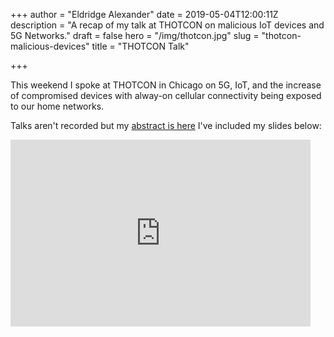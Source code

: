+++
author = "Eldridge Alexander"
date = 2019-05-04T12:00:11Z
description = "A recap of my talk at THOTCON on malicious IoT devices and 5G Networks."
draft = false
hero = "/img/thotcon.jpg"
slug = "thotcon-malicious-devices"
title = "THOTCON Talk"

+++

This weekend I spoke at THOTCON in Chicago on 5G, IoT, and the increase of compromised devices with alway-on cellular connectivity being exposed to our home networks.

Talks aren't recorded but my [abstract is here](https://thotcon.org/archive/speakers-0xA.html) I've included my slides below:

<iframe src="https://docs.google.com/presentation/d/e/2PACX-1vR5Wtm96jZs_LHFwStt7Ca3e7hHV-mFoRS6OPh83sYuFULZirrHzeImJfwjF17LFrH74wsWjp8P5x37/embed?start=false&loop=false&delayms=3000" frameborder="0" width="480" height="299" allowfullscreen="true" mozallowfullscreen="true" webkitallowfullscreen="true"></iframe>

